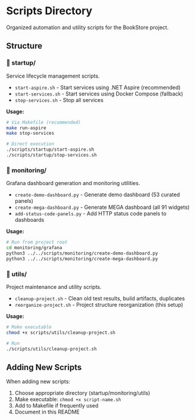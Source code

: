 # Scripts Directory

Organized automation and utility scripts for the BookStore project.

## Structure

### 📁 startup/
Service lifecycle management scripts.

- `start-aspire.sh` - Start services using .NET Aspire (recommended)
- `start-services.sh` - Start services using Docker Compose (fallback)
- `stop-services.sh` - Stop all services

**Usage:**
```bash
# Via Makefile (recommended)
make run-aspire
make stop-services

# Direct execution
./scripts/startup/start-aspire.sh
./scripts/startup/stop-services.sh
```

### 📁 monitoring/
Grafana dashboard generation and monitoring utilities.

- `create-demo-dashboard.py` - Generate demo dashboard (53 curated panels)
- `create-mega-dashboard.py` - Generate MEGA dashboard (all 91 widgets)
- `add-status-code-panels.py` - Add HTTP status code panels to dashboards

**Usage:**
```bash
# Run from project root
cd monitoring/grafana
python3 ../../scripts/monitoring/create-demo-dashboard.py
python3 ../../scripts/monitoring/create-mega-dashboard.py
```

### 📁 utils/
Project maintenance and utility scripts.

- `cleanup-project.sh` - Clean old test results, build artifacts, duplicates
- `reorganize-project.sh` - Project structure reorganization (this setup)

**Usage:**
```bash
# Make executable
chmod +x scripts/utils/cleanup-project.sh

# Run
./scripts/utils/cleanup-project.sh
```

## Adding New Scripts

When adding new scripts:

1. Choose appropriate directory (startup/monitoring/utils)
2. Make executable: `chmod +x script-name.sh`
3. Add to Makefile if frequently used
4. Document in this README
